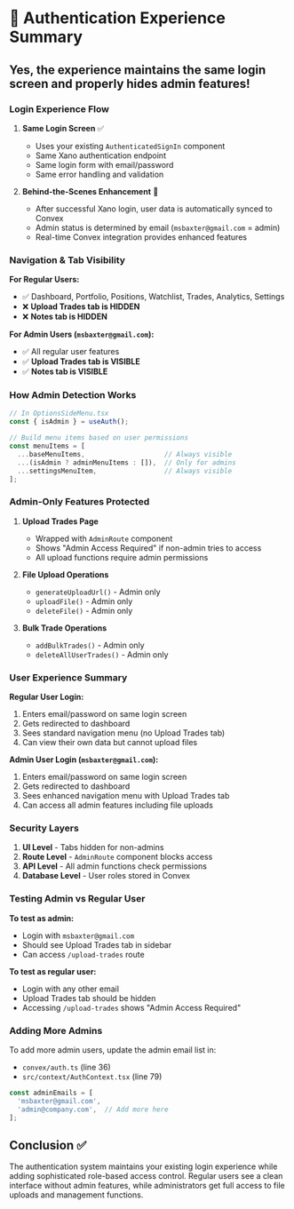 # 🔐 Authentication Experience Summary

## **Yes, the experience maintains the same login screen and properly hides admin features!**

### **Login Experience Flow**

1. **Same Login Screen** ✅
   - Uses your existing `AuthenticatedSignIn` component 
   - Same Xano authentication endpoint
   - Same login form with email/password
   - Same error handling and validation

2. **Behind-the-Scenes Enhancement** 🔄
   - After successful Xano login, user data is automatically synced to Convex
   - Admin status is determined by email (`msbaxter@gmail.com` = admin)
   - Real-time Convex integration provides enhanced features

### **Navigation & Tab Visibility**

**For Regular Users:**
- ✅ Dashboard, Portfolio, Positions, Watchlist, Trades, Analytics, Settings
- ❌ **Upload Trades tab is HIDDEN**
- ❌ **Notes tab is HIDDEN**

**For Admin Users (`msbaxter@gmail.com`):**
- ✅ All regular user features
- ✅ **Upload Trades tab is VISIBLE**
- ✅ **Notes tab is VISIBLE**

### **How Admin Detection Works**

```typescript
// In OptionsSideMenu.tsx
const { isAdmin } = useAuth();

// Build menu items based on user permissions
const menuItems = [
  ...baseMenuItems,                    // Always visible
  ...(isAdmin ? adminMenuItems : []),  // Only for admins
  ...settingsMenuItem,                 // Always visible
];
```

### **Admin-Only Features Protected**

1. **Upload Trades Page**
   - Wrapped with `AdminRoute` component
   - Shows "Admin Access Required" if non-admin tries to access
   - All upload functions require admin permissions

2. **File Upload Operations**
   - `generateUploadUrl()` - Admin only
   - `uploadFile()` - Admin only  
   - `deleteFile()` - Admin only

3. **Bulk Trade Operations**
   - `addBulkTrades()` - Admin only
   - `deleteAllUserTrades()` - Admin only

### **User Experience Summary**

**Regular User Login:**
1. Enters email/password on same login screen
2. Gets redirected to dashboard
3. Sees standard navigation menu (no Upload Trades tab)
4. Can view their own data but cannot upload files

**Admin User Login (`msbaxter@gmail.com`):**
1. Enters email/password on same login screen  
2. Gets redirected to dashboard
3. Sees enhanced navigation menu with Upload Trades tab
4. Can access all admin features including file uploads

### **Security Layers**

1. **UI Level** - Tabs hidden for non-admins
2. **Route Level** - `AdminRoute` component blocks access
3. **API Level** - All admin functions check permissions
4. **Database Level** - User roles stored in Convex

### **Testing Admin vs Regular User**

**To test as admin:**
- Login with `msbaxter@gmail.com`
- Should see Upload Trades tab in sidebar
- Can access `/upload-trades` route

**To test as regular user:**
- Login with any other email
- Upload Trades tab should be hidden
- Accessing `/upload-trades` shows "Admin Access Required"

### **Adding More Admins**

To add more admin users, update the admin email list in:
- `convex/auth.ts` (line 36)
- `src/context/AuthContext.tsx` (line 79)

```typescript
const adminEmails = [
  'msbaxter@gmail.com',
  'admin@company.com',  // Add more here
];
```

## **Conclusion** ✅

The authentication system maintains your existing login experience while adding sophisticated role-based access control. Regular users see a clean interface without admin features, while administrators get full access to file uploads and management functions.
